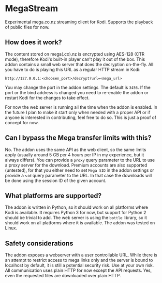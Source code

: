 # MegaStream

Experimental mega.co.nz streaming client for Kodi. Supports the playback of public files for now.

## How does it work?

The content stored on mega(.co).nz is encrypted using AES-128 (CTR mode), therefore Kodi's built-in player can't play it out of the box. This addon contains a small web server that does the decryption on-the-fly. All you have to do is playing this URL as a regular HTTP stream in Kodi:

`http://127.0.0.1:<choosen_port>/decrypt?url=<mega_url>`

You may change the port in the addon settings. The default is `3456`. If the port or the bind address is changed you need to re-enable the addon or restart Kodi for the changes to take effect.

For now the web server is running all the time when the addon is enabled. In the future I plan to make it start only when needed with a proper API or if anyone is interested in contributing, feel free to do so. This is just a proof of concept for now.

## Can I bypass the Mega transfer limits with this?

No. The addon uses the same API as the web client, so the same limits apply (usually around 5 GB per 4 hours per IP in my experience, but it always differs). You can provide a `proxy` query parameter to the URL to use a proxy server for the download. Premium accounts are also supported (untested), for that you either need to set `Mega SID` in the addon settings or provide a `sid` query parameter to the URL. In that case the downloads will be done using the session ID of the given account.

## What platforms are supported?

The addon is written in Python, so it should work on all platforms where Kodi is available. It requires Python 3 for now, but support for Python 2 should be trivial to add. The web server is using the `bottle` library, so it should work on all platforms where it is available. The addon was tested on Linux.

## Safety considerations

The addon exposes a webserver with a user controllable URL. While there is an attempt to restrict access to mega links only and the server is bound to localhost by default, it is still a potential security risk. Use at your own risk. All communication uses plain HTTP for now except the API requests. Yes, even the requested files are downloaded over plain HTTP.